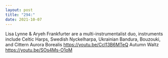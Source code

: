 ```yaml
---
layout: post
title: "294:"
date: 2021-10-07
---
```


Lisa Lynne & Aryeh Frankfurter are a multi-instrumentalist duo, instruments include Celtic Harps, Swedish Nyckelharpa, Ukrainian Bandura, Bouzouki, and Cittern
 Aurora Borealis
https://youtu.be/Ccl13B6MTeQ
 Autumn Waltz
https://youtu.be/SOs4Ms-O1oM
